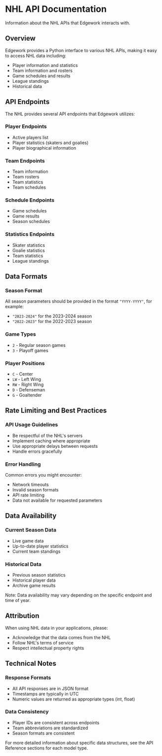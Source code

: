 # NHL API Documentation

Information about the NHL APIs that Edgework interacts with.

## Overview

Edgework provides a Python interface to various NHL APIs, making it easy to access NHL data including:

- Player information and statistics
- Team information and rosters
- Game schedules and results
- League standings
- Historical data

## API Endpoints

The NHL provides several API endpoints that Edgework utilizes:

### Player Endpoints
- Active players list
- Player statistics (skaters and goalies)
- Player biographical information

### Team Endpoints
- Team information
- Team rosters
- Team statistics
- Team schedules

### Schedule Endpoints
- Game schedules
- Game results
- Season schedules

### Statistics Endpoints
- Skater statistics
- Goalie statistics
- Team statistics
- League standings

## Data Formats

### Season Format
All season parameters should be provided in the format `"YYYY-YYYY"`, for example:
- `"2023-2024"` for the 2023-2024 season
- `"2022-2023"` for the 2022-2023 season

### Game Types
- `2` - Regular season games
- `3` - Playoff games

### Player Positions
- `C` - Center
- `LW` - Left Wing
- `RW` - Right Wing
- `D` - Defenseman
- `G` - Goaltender

## Rate Limiting and Best Practices

### API Usage Guidelines
- Be respectful of the NHL's servers
- Implement caching where appropriate
- Use appropriate delays between requests
- Handle errors gracefully

### Error Handling
Common errors you might encounter:
- Network timeouts
- Invalid season formats
- API rate limiting
- Data not available for requested parameters

## Data Availability

### Current Season Data
- Live game data
- Up-to-date player statistics
- Current team standings

### Historical Data
- Previous season statistics
- Historical player data
- Archive game results

Note: Data availability may vary depending on the specific endpoint and time of year.

## Attribution

When using NHL data in your applications, please:
- Acknowledge that the data comes from the NHL
- Follow NHL's terms of service
- Respect intellectual property rights

## Technical Notes

### Response Formats
- All API responses are in JSON format
- Timestamps are typically in UTC
- Numeric values are returned as appropriate types (int, float)

### Data Consistency
- Player IDs are consistent across endpoints
- Team abbreviations are standardized
- Season formats are consistent

For more detailed information about specific data structures, see the API Reference sections for each model type.
